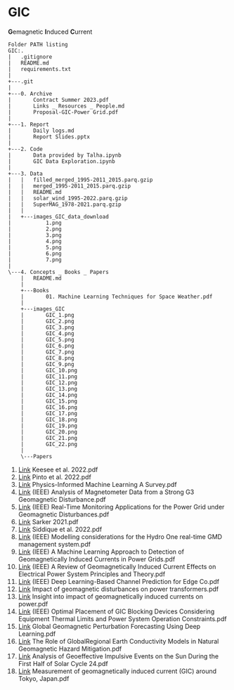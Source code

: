 # GIC 
**G**emagnetic **I**nduced **C**urrent

```
Folder PATH listing
GIC:.
|   .gitignore
|   README.md
|   requirements.txt
|   
+---.git
|
+---0. Archive
|       Contract Summer 2023.pdf
|       Links _ Resources _ People.md
|       Proposal-GIC-Power Grid.pdf
|       
+---1. Report
|       Daily logs.md
|       Report Slides.pptx
|       
+---2. Code
|       Data provided by Talha.ipynb
|       GIC Data Exploration.ipynb
|       
+---3. Data
|   |   filled_merged_1995-2011_2015.parq.gzip
|   |   merged_1995-2011_2015.parq.gzip
|   |   README.md
|   |   solar_wind_1995-2022.parq.gzip
|   |   SuperMAG_1978-2021.parq.gzip
|   |   
|   +---images_GIC_data_download
|           1.png
|           2.png
|           3.png
|           4.png
|           5.png
|           6.png
|           7.png
|                  
\---4. Concepts _ Books _ Papers
    |   README.md
    |   
    +---Books
    |       01. Machine Learning Techniques for Space Weather.pdf
    |     
    +---images_GIC
    |       GIC_1.png
    |       GIC_2.png
    |       GIC_3.png
    |       GIC_4.png
    |       GIC_5.png
    |       GIC_6.png
    |       GIC_7.png
    |       GIC_8.png
    |       GIC_9.png
    |       GIC_10.png
    |       GIC_11.png
    |       GIC_12.png
    |       GIC_13.png
    |       GIC_14.png
    |       GIC_15.png
    |       GIC_16.png
    |       GIC_17.png
    |       GIC_18.png
    |       GIC_19.png
    |       GIC_20.png
    |       GIC_21.png
    |       GIC_22.png  
    |       
    \---Papers
```
   
01. [Link](https://www.frontiersin.org/articles/10.3389/fspas.2020.550874/full) Keesee et al. 2022.pdf
02. [Link](https://www.frontiersin.org/articles/10.3389/fspas.2022.869740/full) Pinto et al. 2022.pdf
03. [Link](https://arxiv.org/abs/2211.08064) Physics-Informed Machine Learning A Survey.pdf
04. [Link](https://ieeexplore.ieee.org/document/9750736) (IEEE) Analysis of Magnetometer Data from a Strong G3 Geomagnetic Disturbance.pdf
05. [Link](https://ieeexplore.ieee.org/document/9320114) (IEEE) Real-Time Monitoring Applications for the Power Grid under Geomagnetic Disturbances.pdf
06. [Link](https://www.mdpi.com/2076-3263/12/1/27) Sarker 2021.pdf
07. [Link](https://www.mdpi.com/2076-3263/12/1/27) Siddique et al. 2022.pdf
08. [Link](https://ieeexplore.ieee.org/abstract/document/6673069?casa_token=HDPm8ZLy3_YAAAAA:n97uiGps4ET-G6Jg8DVMRvVm8awpLxl_k-RxQAJSppDk7wfWWHIep8XdWtQclyBoJTvLEZhfYw) (IEEE) Modelling considerations for the Hydro One real-time GMD management system.pdf
09. [Link](https://ieeexplore.ieee.org/abstract/document/8922626?casa_token=hxKIZkn98KoAAAAA:KDbYorTQm_kz0LkVBMn1ystWSqNKMm_BPJyRVptBC5tb8I5KZLejHWdwcfhmSFTfIv70lGcAzg) (IEEE) A Machine Learning Approach to Detection of Geomagnetically Induced Currents in Power Grids.pdf
10. [Link](https://ieeexplore.ieee.org/abstract/document/9241698) (IEEE) A Review of Geomagnetically Induced Current Effects on Electrical Power System Principles and Theory.pdf   
11. [Link](https://ieeexplore.ieee.org/abstract/document/8805349) (IEEE) Deep Learning-Based Channel Prediction for Edge Co.pdf   
12. [Link](https://link.springer.com/article/10.1007/s41872-021-00179-8) Impact of geomagnetic disturbances on power transformers.pdf
13. [Link](https://www.sciencedirect.com/science/article/pii/S0378779620307252?casa_token=Vtbz2fn5_E8AAAAA:IU8o4Wv9gX98aAT9z8-1R8SrYMk3ZYl-xt158Bhx1NRLwSZGIIUAMWpfPp8eDgep3FKNnz6ASw) Insight into impact of geomagnetically induced currents on power.pdf
14. [Link](https://ieeexplore.ieee.org/abstract/document/7938414?casa_token=hdssR4UZ9JYAAAAA:-QTLlm5n6ICz1oewenSNR5scQ7X7mZVHTXBozXnGL274cqq7awGmFuE4P--3DjaNQcYnIWC3xw) (IEEE) Optimal Placement of GIC Blocking Devices Considering Equipment Thermal Limits and Power System Operation Constraints.pdf
15. [Link](https://agupubs.onlinelibrary.wiley.com/doi/epdf/10.1029/2022SW003045) Global Geomagnetic Perturbation Forecasting Using Deep Learning.pdf
16. [Link](https://link.springer.com/article/10.1007/s10712-019-09579-z) The Role of GlobalRegional Earth Conductivity Models in Natural Geomagnetic Hazard Mitigation.pdf
17. [Link](https://link.springer.com/article/10.1007/s11207-023-02119-4) Analysis of Geoeffective Impulsive Events on the Sun During the First Half of Solar Cycle 24.pdf
18. [Link](https://earth-planets-space.springeropen.com/articles/10.1186/s40623-021-01422-3) Measurement of geomagnetically induced current (GIC) around Tokyo, Japan.pdf


